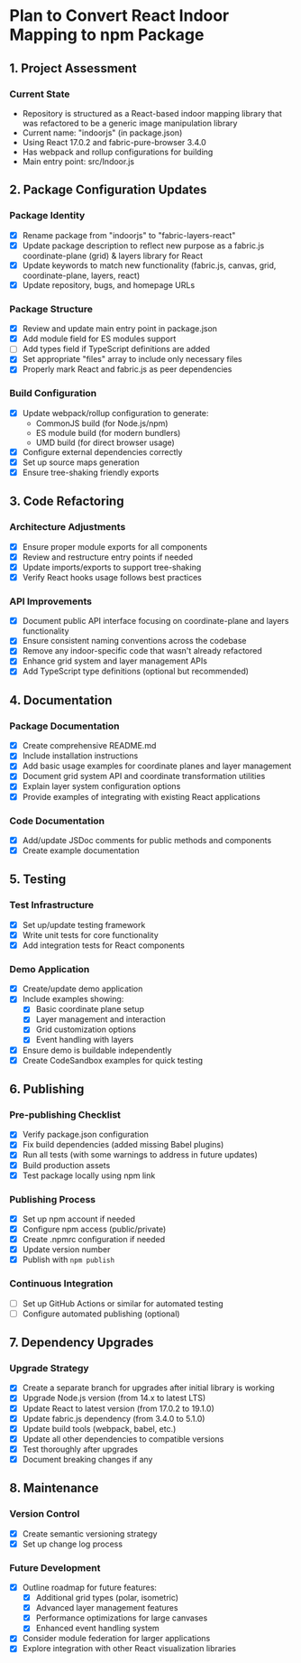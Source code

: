 # Plan to Convert React Indoor Mapping to npm Package

## 1. Project Assessment

### Current State
- Repository is structured as a React-based indoor mapping library that was refactored to be a generic image manipulation library
- Current name: "indoorjs" (in package.json)
- Using React 17.0.2 and fabric-pure-browser 3.4.0
- Has webpack and rollup configurations for building
- Main entry point: src/Indoor.js

## 2. Package Configuration Updates

### Package Identity
- [x] Rename package from "indoorjs" to "fabric-layers-react"
- [x] Update package description to reflect new purpose as a fabric.js coordinate-plane (grid) & layers library for React
- [x] Update keywords to match new functionality (fabric.js, canvas, grid, coordinate-plane, layers, react)
- [x] Update repository, bugs, and homepage URLs

### Package Structure
- [x] Review and update main entry point in package.json
- [x] Add module field for ES modules support
- [ ] Add types field if TypeScript definitions are added
- [x] Set appropriate "files" array to include only necessary files
- [x] Properly mark React and fabric.js as peer dependencies

### Build Configuration
- [x] Update webpack/rollup configuration to generate:
  - CommonJS build (for Node.js/npm)
  - ES module build (for modern bundlers)
  - UMD build (for direct browser usage)
- [x] Configure external dependencies correctly
- [x] Set up source maps generation
- [x] Ensure tree-shaking friendly exports

## 3. Code Refactoring

### Architecture Adjustments
- [x] Ensure proper module exports for all components
- [x] Review and restructure entry points if needed
- [x] Update imports/exports to support tree-shaking
- [x] Verify React hooks usage follows best practices

### API Improvements
- [x] Document public API interface focusing on coordinate-plane and layers functionality
- [x] Ensure consistent naming conventions across the codebase
- [x] Remove any indoor-specific code that wasn't already refactored
- [x] Enhance grid system and layer management APIs
- [x] Add TypeScript type definitions (optional but recommended)

## 4. Documentation

### Package Documentation
- [x] Create comprehensive README.md
- [x] Include installation instructions
- [x] Add basic usage examples for coordinate planes and layer management
- [x] Document grid system API and coordinate transformation utilities
- [x] Explain layer system configuration options
- [x] Provide examples of integrating with existing React applications

### Code Documentation
- [x] Add/update JSDoc comments for public methods and components
- [x] Create example documentation

## 5. Testing

### Test Infrastructure
- [x] Set up/update testing framework
- [x] Write unit tests for core functionality
- [x] Add integration tests for React components

### Demo Application
- [x] Create/update demo application
- [x] Include examples showing:
  - [x] Basic coordinate plane setup
  - [x] Layer management and interaction
  - [x] Grid customization options
  - [x] Event handling with layers
- [x] Ensure demo is buildable independently
- [x] Create CodeSandbox examples for quick testing

## 6. Publishing

###  Pre-publishing Checklist
- [x] Verify package.json configuration
- [x] Fix build dependencies (added missing Babel plugins)
- [x] Run all tests (with some warnings to address in future updates)
- [x] Build production assets
- [x] Test package locally using npm link

### Publishing Process
- [x] Set up npm account if needed
- [x] Configure npm access (public/private)
- [x] Create .npmrc configuration if needed
- [x] Update version number
- [x] Publish with `npm publish`

### Continuous Integration
- [ ] Set up GitHub Actions or similar for automated testing
- [ ] Configure automated publishing (optional)

## 7. Dependency Upgrades

### Upgrade Strategy
- [x] Create a separate branch for upgrades after initial library is working
- [x] Upgrade Node.js version (from 14.x to latest LTS)
- [x] Update React to latest version (from 17.0.2 to 19.1.0)
- [x] Update fabric.js dependency (from 3.4.0 to 5.1.0)
- [x] Update build tools (webpack, babel, etc.)
- [x] Update all other dependencies to compatible versions
- [x] Test thoroughly after upgrades
- [x] Document breaking changes if any

## 8. Maintenance

### Version Control
- [x] Create semantic versioning strategy
- [x] Set up change log process

### Future Development
- [x] Outline roadmap for future features:
  - [x] Additional grid types (polar, isometric)
  - [x] Advanced layer management features
  - [x] Performance optimizations for large canvases
  - [x] Enhanced event handling system
- [x] Consider module federation for larger applications
- [x] Explore integration with other React visualization libraries

